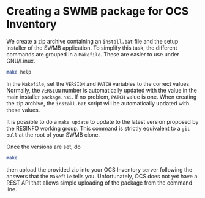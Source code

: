 # Creating a SWMB package for OCS Inventory

We create a zip archive containing an `install.bat` file
and the setup installer of the SWMB application.
To simplify this task, the different commands are grouped in a `Makefile`.
These are easier to use under GNU/Linux.
```bash
make help
```

In the `Makefile`, set the `VERSION` and `PATCH` variables to the correct values.
Normally, the `VERSION` number is automatically updated with the value in the main installer `package.nsi`.
If no problem, `PATCH` value is one.
When creating the zip archive, the `install.bat` script will be automatically updated with these values.

It is possible to do a `make update` to update to the latest version proposed by the RESINFO working group.
This command is strictly equivalent to a `git pull` at the root of your SWMB clone.

Once the versions are set, do
```bash
make
```
then upload the provided zip into your OCS Inventory server following the answers that the `Makefile` tells you.
Unfortunately, OCS does not yet have a REST API that allows simple uploading of the package from the command line.
